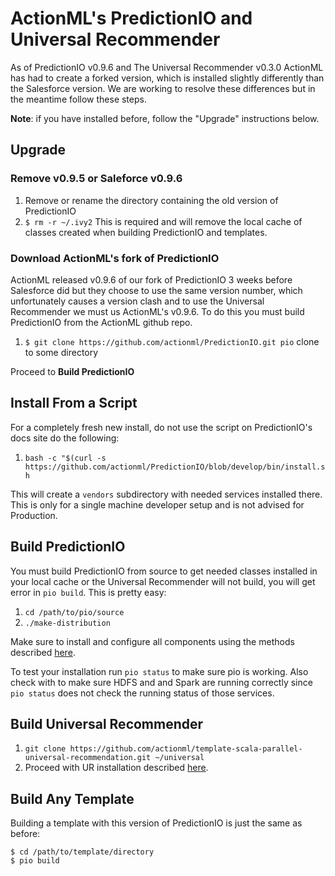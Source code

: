 # ActionML's PredictionIO and Universal Recommender

As of PredictionIO v0.9.6 and The Universal Recommender v0.3.0 ActionML has had to create a forked version, which is installed slightly differently than the Salesforce version. We are working to resolve these differences but in the meantime follow these steps.

**Note**: if you have installed before, follow the "Upgrade" instructions below.

## Upgrade

### Remove v0.9.5 or Saleforce v0.9.6

 1. Remove or rename the directory containing the old version of PredictionIO
 2. `$ rm -r ~/.ivy2` This is required and will remove the local cache of classes created when building PredictionIO and templates.
 
### Download ActionML's fork of PredictionIO

ActionML released v0.9.6 of our fork of PredictionIO 3 weeks before Salesforce did but they choose to use the same version number, which unfortunately causes a version clash and to use the Universal Recommender we must us ActionML's v0.9.6. To do this you must build PredictionIO from the ActionML github repo.

 1. `$ git clone https://github.com/actionml/PredictionIO.git pio` clone to some directory
 
Proceed to **Build PredictionIO**
 
## Install From a Script

For a completely fresh new install, do not use the script on PredictionIO's docs site do the following:

 1. `bash -c "$(curl -s https://github.com/actionml/PredictionIO/blob/develop/bin/install.sh`
 
This will create a `vendors` subdirectory with needed services installed there. This is only for a single machine developer setup and is not advised for Production.

## Build PredictionIO

You must build PredictionIO from source to get needed classes installed in your local cache or the Universal Recommender will not build, you will get error in `pio build`. This is pretty easy:

 1. `cd /path/to/pio/source`
 2. `./make-distribution`
 
Make sure to install and configure all components using the methods described [here](https://github.com/actionml/cluster-setup/blob/master/readme.md).

To test your installation run `pio status` to make sure pio is working. Also check with  to make sure HDFS and and Spark are running correctly since `pio status` does not check the running status of those services.
 
## Build Universal Recommender
 
  1. `git clone https://github.com/actionml/template-scala-parallel-universal-recommendation.git ~/universal`
  2. Proceed with UR installation described [here](https://github.com/actionml/template-scala-parallel-universal-recommendation#quick-start).
  
## Build Any Template

Building a template with this version of PredictionIO is just the same as before:

    $ cd /path/to/template/directory
    $ pio build